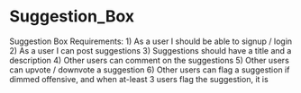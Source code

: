# Suggestion_Box

Suggestion Box Requirements:
      1) As a user I should be able to signup / login
      2) As a user I can post suggestions
      3) Suggestions should have a title and a description
      4) Other users can comment on the suggestions
      5) Other users can upvote / downvote a suggestion
      6) Other users can flag a suggestion if dimmed offensive, and when at-least 3 users flag the suggestion, it is 

    
    